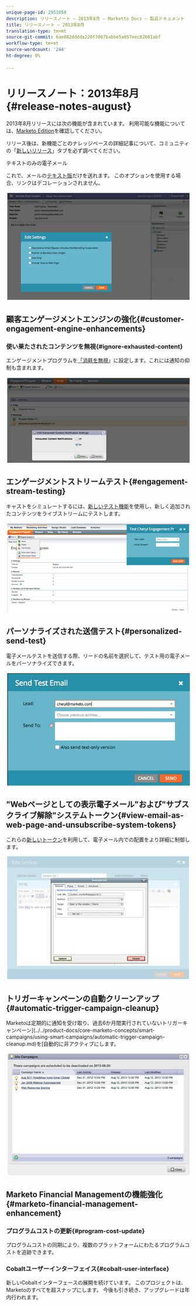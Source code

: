 ```yaml
---
unique-page-id: 2951058
description: リリースノート — 2013年8月 — Marketto Docs — 製品ドキュメント
title: リリースノート — 2013年8月
translation-type: tm+mt
source-git-commit: 6ae882dddda220f7067babbe5a057eec82601abf
workflow-type: tm+mt
source-wordcount: '244'
ht-degree: 0%

---
```



# リリースノート：2013年8月{#release-notes-august}

2013年8月リリースには次の機能が含まれています。 利用可能な機能については、[Marketo Edition](https://docs.marketo.com/display/docs/assets/pricing-1.php)を確認してください。

リリース後は、新機能ごとのナレッジベースの詳細記事について、コミュニティの「[新しいリリース](release-notes-december-2013.md)」タブを必ず調べてください。

テキストのみの電子メール

これで、メールの[テキスト版](../../product-docs/email-marketing/general/creating-an-email/create-a-text-only-email.md)だけを送れます。 このオプションを使用する場合、リンクはデコレーションされません。

![](assets/image2014-9-22-16-3a34-3a15.png)

## 顧客エンゲージメントエンジンの強化{#customer-engagement-engine-enhancements}

### 使い果たされたコンテンツを無視{#ignore-exhausted-content}

エンゲージメントプログラムを[「消耗を無視](../../product-docs/email-marketing/drip-nurturing/using-engagement-programs/disable-and-enable-exhausted-content-notifications.md)」に設定します。これには通知の抑制も含まれます。

![](assets/image2014-9-22-16-3a34-3a37.png)

## エンゲージメントストリームテスト{#engagement-stream-testing}

キャストをシミュレートするには、[新しいテスト機能](../../product-docs/email-marketing/drip-nurturing/engagement-program-streams/test-an-engagement-stream.md)を使用し、新しく追加されたコンテンツをライブストリームにテストします。

![](assets/image2014-9-22-16-3a34-3a56.png)

## パーソナライズされた送信テスト{#personalized-send-test}

電子メールテストを送信する際、リードの名前を選択して、テスト用の電子メールをパーソナライズできます。

![](assets/image2014-9-22-16-3a35-3a15.png)

## &quot;Webページとしての表示電子メール&quot;および&quot;サブスクライブ解除&quot;システムトークン{#view-email-as-web-page-and-unsubscribe-system-tokens}

これらの[新しいトークン](../../product-docs/email-marketing/general/using-tokens/system-tokens-glossary.md)を利用して、電子メール内での配置をより詳細に制御します。

![](assets/image2014-9-22-16-3a35-3a38.png)

## トリガーキャンペーンの自動クリーンアップ{#automatic-trigger-campaign-cleanup}

Marketoは定期的に通知を受け取り、過去6か月間実行されていないトリガーキャンペーン](../../product-docs/core-marketo-concepts/smart-campaigns/using-smart-campaigns/automatic-trigger-campaign-cleanup.md)を[自動的に非アクティブにします。

![](assets/image2014-9-22-16-3a36-3a2.png)

## Marketo Financial Managementの機能強化{#marketo-financial-management-enhancement}

### プログラムコストの更新{#program-cost-update}

プログラムコストの同期により、複数のプラットフォームにわたるプログラムコストを追跡できます。

### Cobaltユーザーインターフェイス{#cobalt-user-interface}

新しいCobaltインターフェースの展開を続けています。 このプロジェクトは、Marketoのすべてを超スナップにします。 今後も引き続き、アップグレードは年内行われます。
